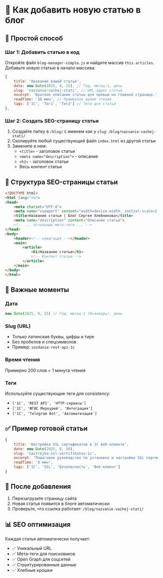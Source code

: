 # 📝 Как добавить новую статью в блог

## 🚀 Простой способ

### Шаг 1: Добавить статью в код
Откройте файл `blog-manager-simple.js` и найдите массив `this.articles`. Добавьте новую статью в начало массива:

```javascript
{
    title: 'Название вашей статьи',
    date: new Date(2025, 8, 25), // Год, месяц-1, день
    slug: 'nazvanie-vashej-stati', // URL-адрес статьи
    excerpt: 'Краткое описание статьи для превью на главной странице.',
    readTime: '10 мин', // Примерное время чтения
    tags: ['1С', 'Тег1', 'Тег2'] // Теги для статьи
},
```

### Шаг 2: Создать SEO-страницу статьи
1. Создайте папку в `/blog/` с именем как у `slug`: `/blog/nazvanie-vashej-stati/`
2. Скопируйте любой существующий файл `index.html` из другой статьи
3. Замените в нем:
   - `<title>` - заголовок статьи
   - `<meta name="description">` - описание
   - `<h1>` - заголовок статьи
   - Весь контент статьи

## 📁 Структура SEO-страницы статьи

```html
<!DOCTYPE html>
<html lang="ru">
<head>
    <meta charset="UTF-8">
    <meta name="viewport" content="width=device-width, initial-scale=1.0">
    <title>Название статьи | Блог Сергея Хлебникова</title>
    <meta name="description" content="Описание статьи">
    <!-- ... остальные мета-теги ... -->
</head>
<body>
    <header><!-- навигация --></header>
    <main>
        <article>
            <h1>Название статьи</h1>
            <!-- Контент статьи -->
        </article>
    </main>
</body>
</html>
```

## 🎯 Важные моменты

### Дата
```javascript
new Date(2025, 8, 25) // Год, месяц-1 (0=январь), день
```

### Slug (URL)
- Только латинские буквы, цифры и тире
- Без пробелов и спецсимволов
- Пример: `sozdanie-rest-api-1c`

### Время чтения
Примерно 200 слов = 1 минута чтения

### Теги
Используйте существующие теги для consistency:
- `['1С', 'REST API', 'HTTP-сервисы']`
- `['1С', 'ФГИС Меркурий', 'Интеграция']`
- `['1С', 'Telegram Bot', 'Автоматизация']`

## ✅ Пример готовой статьи

```javascript
{
    title: 'Настройка SSL сертификатов в 1С веб-клиенте',
    date: new Date(2025, 8, 30),
    slug: 'nastrojka-ssl-sertifikatov-1c',
    excerpt: 'Пошаговое руководство по установке и настройке SSL сертификатов для безопасной работы веб-клиента 1С.',
    readTime: '8 мин',
    tags: ['1С', 'SSL', 'Безопасность', 'Веб-клиент']
}
```

## 🔄 После добавления

1. Перезагрузите страницу сайта
2. Новая статья появится в блоге автоматически
3. Проверьте, что ссылка работает: `/blog/nazvanie-vashej-stati/`

## 📊 SEO оптимизация

Каждая статья автоматически получает:
- ✅ Уникальный URL
- ✅ Мета-теги для поисковиков
- ✅ Open Graph для соцсетей
- ✅ Структурированные данные
- ✅ Хлебные крошки
